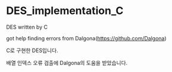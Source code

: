 # DES_implementation_C

DES written by C

got help finding errors from Dalgona(https://github.com/Dalgona)
 
C로 구현한 DES입니다.

배열 인덱스 오류 검출에 Dalgona의 도움을 받았습니다.
